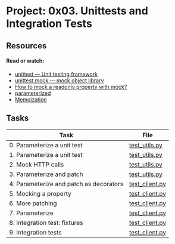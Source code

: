 # Project: 0x03. Unittests and Integration Tests

## Resources

#### Read or watch:

* [unittest — Unit testing framework](https://intranet.alxswe.com/rltoken/a_AEObGK8jeqPtTPmm-gIA)
* [unittest.mock — mock object library](https://intranet.alxswe.com/rltoken/PKetnACd7FfRiU8_kpe5EA)
* [How to mock a readonly property with mock?](https://intranet.alxswe.com/rltoken/2ueVPK1kWZuz525FvZ1v2Q)
* [parameterized](https://intranet.alxswe.com/rltoken/mI7qc3Y42aZ7GTlLXDxgEg)
* [Memoization](https://intranet.alxswe.com/rltoken/x83Hdr54q4Vax5xQ2Z3HSA)

## Tasks

| Task | File |
| ---- | ---- |
| 0. Parameterize a unit test | [test_utils.py](./test_utils.py) |
| 1. Parameterize a unit test | [test_utils.py](./test_utils.py) |
| 2. Mock HTTP calls | [test_utils.py](./test_utils.py) |
| 3. Parameterize and patch | [test_utils.py](./test_utils.py) |
| 4. Parameterize and patch as decorators | [test_client.py](./test_client.py) |
| 5. Mocking a property | [test_client.py](./test_client.py) |
| 6. More patching | [test_client.py](./test_client.py) |
| 7. Parameterize | [test_client.py](./test_client.py) |
| 8. Integration test: fixtures | [test_client.py](./test_client.py) |
| 9. Integration tests | [test_client.py](./test_client.py)
